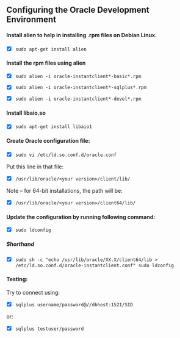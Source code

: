 ## Configuring the Oracle Development Environment

#### Install alien to help in installing .rpm files on Debian Linux.

- [x] ```sudo apt-get install alien```

#### Install the rpm files using alien
- [x] ```sudo alien -i oracle-instantclient*-basic*.rpm```
- [x] ```sudo alien -i oracle-instantclient*-sqlplus*.rpm```
- [x] ```sudo alien -i oracle-instantclient*-devel*.rpm```


#### Install libaio.so

- [x] ```sudo apt-get install libaio1```

#### Create Oracle configuration file:
- [x] ```sudo vi /etc/ld.so.conf.d/oracle.conf```

Put this line in that file:
- [x] ```/usr/lib/oracle/<your version>/client/lib/```

Note – for 64-bit installations, the path will be:
- [x] ```/usr/lib/oracle/<your version>/client64/lib/```

#### Update the configuration by running following command:
- [x] ```sudo ldconfig```


##### Shorthand
 - [x] ``` sudo sh -c "echo /usr/lib/oracle/XX.X/client64/lib > /etc/ld.so.conf.d/oracle-instantclient.conf" sudo ldconfig ```

#### Testing:
Try to connect using:

- [x] ```sqlplus username/password@//dbhost:1521/SID```

or:

- [x] ```sqlplus testuser/password```
